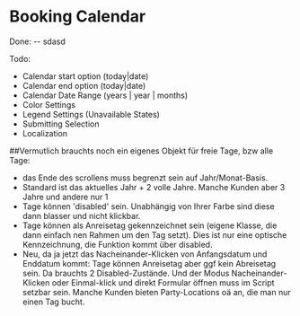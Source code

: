 # Booking Calendar


Done:
-- sdasd


Todo:
- Calendar start option (today|date)
- Calendar end option (today|date)
- Calendar Date Range (years | year | months)
- Color Settings
- Legend Settings (Unavailable States)
- Submitting Selection
- Localization

##Vermutlich brauchts noch ein eigenes Objekt für freie Tage, bzw alle Tage:

- das Ende des scrollens muss begrenzt sein auf Jahr/Monat-Basis.
- Standard ist das aktuelles Jahr + 2 volle Jahre. Manche Kunden aber 3 Jahre und andere nur 1
- Tage können 'disabled' sein. Unabhängig von Ihrer Farbe sind diese dann blasser und nicht klickbar.
- Tage können als Anreisetag gekennzeichnet sein (eigene Klasse, die dann einfach nen Rahmen um den Tag setzt). Dies ist nur eine optische Kennzeichnung, die Funktion kommt über disabled.
- Neu, da ja jetzt das Nacheinander-Klicken von Anfangsdatum und Enddatum kommt: Tage können Anreisetag aber ggf kein Abreisetag sein. Da brauchts 2 Disabled-Zustände.
Und der Modus Nacheinander-Klicken oder Einmal-klick und direkt Formular öffnen muss im Script setzbar sein. Manche Kunden bieten Party-Locations oä an, die man nur einen Tag bucht.